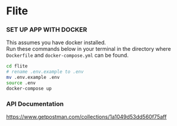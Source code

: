 # Flite


### SET UP APP WITH DOCKER

This assumes you have docker installed. <br>Run these commands below in your terminal in the directory where `Dockerfile` and `docker-compose.yml` can be found.

```bash
cd flite
# rename .env.example to .env
mv .env.example .env
source .env
docker-compose up
````


### API Documentation
https://www.getpostman.com/collections/1a1049d53dd560f75aff